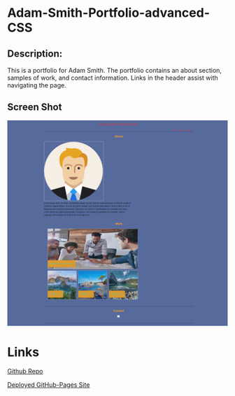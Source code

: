 # Adam-Smith-Portfolio-advanced-CSS

## Description:
This is a portfolio for Adam Smith. The portfolio contains an about section, samples of work, and contact information. Links in the header assist with navigating the page.

## Screen Shot
![Preview of Portfolio main page](images/adamlsmith1984.github.io_Adam-Smith-Portfolio-advanced-CSS_.png)

# Links
[Github Repo](https://github.com/AdamLSmith1984/Adam-Smith-Portfolio-advanced-CSS.git)

[Deployed GitHub-Pages Site](https://adamlsmith1984.github.io/Adam-Smith-Portfolio-advanced-CSS/)